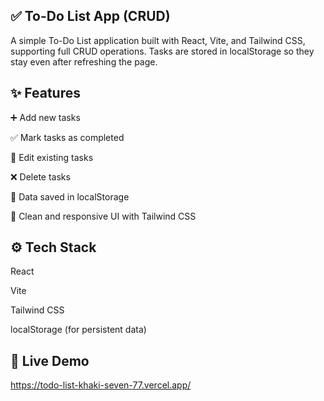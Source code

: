 ## ✅ To-Do List App (CRUD)
A simple To-Do List application built with React, Vite, and Tailwind CSS, supporting full CRUD operations. Tasks are stored in localStorage so they stay even after refreshing the page.

## ✨ Features
➕ Add new tasks

✅ Mark tasks as completed

📝 Edit existing tasks

❌ Delete tasks

💾 Data saved in localStorage

🎨 Clean and responsive UI with Tailwind CSS

## ⚙️ Tech Stack
React

Vite

Tailwind CSS

localStorage (for persistent data)

## 🚀 Live Demo

https://todo-list-khaki-seven-77.vercel.app/

